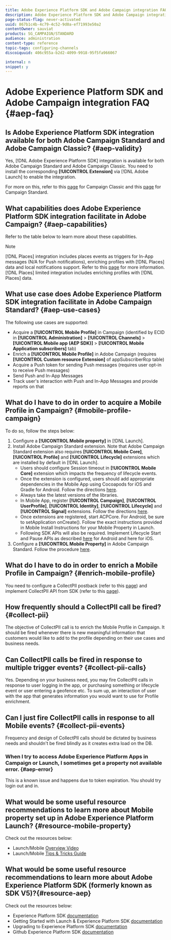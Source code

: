 ```yaml
---
title: Adobe Experience Platform SDK and Adobe Campaign integration FAQ
description: Adobe Experience Platform SDK and Adobe Campaign integration FAQ
page-status-flag: never-activated
uuid: 867b1c4b-4c79-4c52-9d0a-ef71993e50a2
contentOwner: sauviat
products: SG_CAMPAIGN/STANDARD
audience: administration
content-type: reference
topic-tags: configuring-channels
discoiquuid: 406c955a-b2d2-4099-9918-95f5fa966067

internal: n
snippet: y
---
```


# Adobe Experience Platform SDK and Adobe Campaign integration FAQ {#aep-faq}

## Is Adobe Experience Platform SDK integration available for both Adobe Campaign Standard and Adobe Campaign Classic? {#aep-validity}

Yes, [!DNL Adobe Experience Platform SDK] integration is available for both Adobe Campaign Standard and Adobe Campaign Classic. You need to install the corresponding  **[!UICONTROL Extension]** via [!DNL Adobe Launch] to enable the integration.

For more on this, refer to this [page](https://aep-sdks.gitbook.io/docs/using-mobile-extensions/adobe-campaignclassic) for Campaign Classic and this [page](https://aep-sdks.gitbook.io/docs/using-mobile-extensions/adobe-campaign-standard) for Campaign Standard.

## What capabilities does Adobe Experience Platform SDK integration facilitate in Adobe Campaign? {#aep-capabilities}

Refer to the table below to learn more about these capabilities.

>[!Note]
>
>[!DNL Places] integration includes places events as triggers for In-App messages (N/A for Push notifications), enriching profiles with [!DNL Places] data and local notifications support. Refer to this [page](../../channels/using/preparing-and-sending-an-in-app-message.md) for more information. <br>[!DNL Places] limited integration includes enriching profiles with [!DNL Places] data.

## What use case does Adobe Experience Platform SDK integration facilitate in Adobe Campaign Standard? {#aep-use-cases}

The following use cases are supported:

* Acquire a **[!UICONTROL Mobile Profile]** in Campaign (identified by ECID in **[!UICONTROL Administration]** > **[!UICONTROL Channels]** > **[!UICONTROL Mobile app (AEP SDK)]** > **[!UICONTROL Mobile Application subscribers]** tab)
* Enrich a **[!UICONTROL Mobile Profile]** in Adobe Campaign (requires **[!UICONTROL Custom resource Extension]** of appSubscriberRcp table)
* Acquire a Push token for sending Push messages (requires user opt-in to receive Push messages)
* Send Push and In-App Messages
* Track user's interaction with Push and In-App Messages and provide reports on that

## What do I have to do in order to acquire a Mobile Profile in Campaign? {#mobile-profile-campaign}

To do so, follow the steps below:

1. Configure a **[!UICONTROL Mobile property]** in [!DNL Launch].
1. Install Adobe Campaign Standard extension. Note that Adobe Campaign Standard extension also requires **[!UICONTROL Mobile Core]**, **[!UICONTROL Profile]** and **[!UICONTROL Lifecycle]** extensions which are installed by default in [!DNL Launch].
    * Users should configure Session timeout in **[!UICONTROL Mobile Core]** extension which impacts the frequency of lifecycle events.
    * Once the extension is configured, users should add appropriate dependencies in the Mobile App using Cocoapods for iOS and Gradle for Android. Follow the directions [here](https://aep-sdks.gitbook.io/docs/using-mobile-extensions/adobe-campaign-standard).
    * Always take the latest versions of the libraries.
    * In Mobile App, register **[!UICONTROL Campaign]**, **[!UICONTROL UserProfile]**, **[!UICONTROL Identity]**, **[!UICONTROL Lifecycle]** and **[!UICONTROL Signal]** extensions. Follow the directions [here](https://aep-sdks.gitbook.io/docs/using-mobile-extensions/adobe-campaign-standard#register-the-campaign-standard-extension-with-mobile-core).
    * Once extensions are registered, start ACPCore. For Android, be sure to setApplication onCreate(). Follow the exact instructions provided in Mobile Install Instructions for your Mobile Property in Launch.
    * Following SDK APIs will also be required. Implement Lifecycle Start and Pause APIs as described [here](https://aep-sdks.gitbook.io/docs/using-mobile-extensions/mobile-core/lifecycle/lifecycle-extension-in-android) for Android and here for iOS. 
1. Configure a **[!UICONTROL Mobile Property]** in Adobe Campaign Standard. Follow the procedure [here](../../administration/using/configuring-a-mobile-application.md#channel-specific-config).

## What do I have to do in order to enrich a Mobile Profile in Campaign? {#enrich-mobile-profile}

You need to configure a CollectPII postback (refer to this [page](https://helpx.adobe.com/campaign/kb/config-app-in-launch.html#PIIpostback)) and implement CollectPII API from SDK (refer to this [page](https://aep-sdks.gitbook.io/docs/using-mobile-extensions/mobile-core/mobile-core-api-reference#collect-pii)).

## How frequently should a CollectPII call be fired? {#collect-pii}

The objective of CollectPII call is to enrich the Mobile Profile in Campaign. It should be fired whenever there is new meaningful information that customers would like to add to the profile depending on their use cases and business needs.

## Can CollectPII calls be fired in response to multiple trigger events? {#collect-pii-calls}

Yes. Depending on your business need, you may fire CollectPII calls in response to user logging in the app, or purchasing something or lifecycle event or user entering a geofence etc. To sum up, an interaction of user with the app that generates information you would want to use for Profile enrichment.

## Can I just fire CollectPII calls in response to all Mobile events? {#collect-pii-events}

Frequency and design of CollectPII calls should be dictated by business needs and shouldn't be fired blindly as it creates extra load on the DB.

### When I try to access Adobe Experience Platform Apps in Campaign or Launch, I sometimes get a property not available error. {#aep-error}

This is a known issue and happens due to token expiration. You should try login out and in.

## What would be some useful resource recommendations to learn more about Mobile property set up in Adobe Experience Platform Launch? {#resource-mobile-property}

Check out the resources below:

* Launch/Mobile [Overview Video](https://www.adobe.com/experience-platform/launch.html#acpl-mobile-video)
* Launch/Mobile [Tips & Tricks Guide](https://www.adobe.com/content/dam/www/us/en/experience-platform/launch-tag-manager/pdfs/adobe-cloud-platform-launch-tips-and-tricks-sheet.pdf)

## What would be some useful resource recommendations to learn more about Adobe Experience Platform SDK (formerly known as SDK V5)?{#resource-aep}

Check out the resources below:

* Experience Platform SDK [documentation](https://aep-sdks.gitbook.io/docs/)
* Getting Started with Launch & Experience Platform SDK [documentation](https://aep-sdks.gitbook.io/docs/getting-started/create-a-mobile-property)
* Upgrading to Experience Platform SDK [documentation](https://aep-sdks.gitbook.io/docs/resources/upgrading-to-aep)
* Github Experience Platform SDK [documentation](https://github.com/Adobe-Marketing-Cloud/acp-sdks/)
